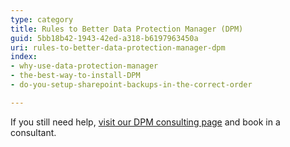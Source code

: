 ```yaml
---
type: category
title: Rules to Better Data Protection Manager (DPM)
guid: 5bb18b42-1943-42ed-a318-b6197963450a
uri: rules-to-better-data-protection-manager-dpm
index:
- why-use-data-protection-manager
- the-best-way-to-install-DPM
- do-you-setup-sharepoint-backups-in-the-correct-order

---
```

If you still need help, [visit our DPM consulting page](https&#58;//www.ssw.com.au/ssw/Consulting/Data-Protection-Manager.aspx) and book in a consultant.

